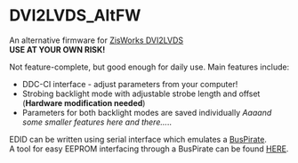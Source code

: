 # DVI2LVDS_AltFW
An alternative firmware for [ZisWorks DVI2LVDS](http://www.zisworks.com/#dvi2lvds)  
**USE AT YOUR OWN RISK!**  

Not feature-complete, but good enough for daily use. Main features include:
* DDC-CI interface - adjust parameters from your computer!
* Strobing backlight mode with adjustable strobe length and offset (**Hardware modification needed**)
* Parameters for both backlight modes are saved individually
_Aaaand some smaller features here and there..._..  

EDID can be written using serial interface which emulates a [BusPirate](http://dangerousprototypes.com/docs/Bus_Pirate).  
A tool for easy EEPROM interfacing through a BusPirate can be found [HERE](https://github.com/lukis101/BusP_EEP).  
